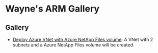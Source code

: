 # Wayne's ARM Gallery

## Gallery

* [Deploy Azure VNet with Azure NetApp Files volume](https://github.com/hambster/armgallery/tree/master/azure-netapp-files): A VNet with 2 subnets and a Azure NetApp Files volume will be created.
